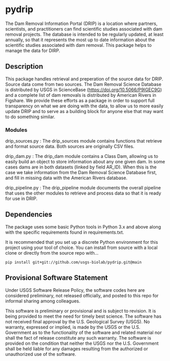 # pydrip


The Dam Removal Information Portal (DRIP) is a location where partners, scientists, and practitioners can find scientific studies associated with dam removal projects. The database is intended to be regularly updated, at least annually, so that it represents the most up to date information about the scientific studies associated with dam removal. This package helps to manage the data for DIRP.

## Description


This package handles retrieval and preperation of the source data for DRIP.  Source data come from two sources.  The Dam Removal Science Database is distributed by USGS in ScienceBase (https://doi.org/10.5066/P9IGEC9G) and a complete list of dam removals is distributed by American Rivers in Figshare. We provide these efforts as a package in order to support full transparency on what we are doing with the data, to allow us to more easily update DRIP and to serve as a building block for anyone else that may want to do something similar.

### Modules

drip_sources.py : The drip_sources module contains functions that retrieve and format source data. Both sources are originally CSV files. 

drip_dam.py : The drip_dam module contains a Class Dam, allowing us to easily build an object to store information about any one given dam.  In some cases dams are in both datasets (linked by field AR_ID).  When this is the case we take information from the Dam Removal Science Database first, and fill in missing data with the American Rivers database.

drip_pipeline.py : The drip_pipeline module documents the overall pipeline that uses the other modules to retrieve and process data so that it is ready for use in DRIP.



## Dependencies


The package uses some basic Python tools in Python 3.x and above along with the specific requirements found in requirements.txt.


It is recommended that you set up a discrete Python environment for this project using your tool of choice.  You can install from source with a local clone or directly from the source repo with...

``pip install git+git://github.com/usgs-biolab/pydrip.git@main``




## Provisional Software Statement


Under USGS Software Release Policy, the software codes here are considered preliminary, not released officially, and posted to this repo for informal sharing among colleagues.

This software is preliminary or provisional and is subject to revision. It is being provided to meet the need for timely best science. The software has not received final approval by the U.S. Geological Survey (USGS). No warranty, expressed or implied, is made by the USGS or the U.S. Government as to the functionality of the software and related material nor shall the fact of release constitute any such warranty. The software is provided on the condition that neither the USGS nor the U.S. Government shall be held liable for any damages resulting from the authorized or unauthorized use of the software.

